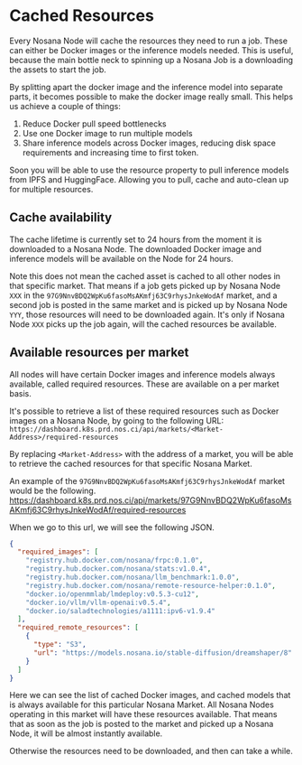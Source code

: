 # Cached Resources

Every Nosana Node will cache the resources they need to run a job.
These can either be Docker images or the inference models needed.
This is useful, because the main bottle neck to spinning up a Nosana Job is a downloading the assets to start the job.

By splitting apart the docker image and the inference model into separate parts, it becomes possible to make the docker image really small.
This helps us achieve a couple of things:

1. Reduce Docker pull speed bottlenecks
2. Use one Docker image to run multiple models
3. Share inference models across Docker images, reducing disk space requirements and increasing time to first token.

Soon you will be able to use the resource property to pull inference models from IPFS and HuggingFace.
Allowing you to pull, cache and auto-clean up for multiple resources.

## Cache availability

The cache lifetime is currently set to 24 hours from the moment it is downloaded to a Nosana Node.
The downloaded Docker image and inference models will be available on the Node for 24 hours.

Note this does not mean the cached asset is cached to all other nodes in that specific market.
That means if a job gets picked up by Nosana Node `XXX` in the `97G9NnvBDQ2WpKu6fasoMsAKmfj63C9rhysJnkeWodAf` market, and a second job is posted in the same market and is picked up by Nosana Node `YYY`, those resources will need to be downloaded again.
It's only if Nosana Node `XXX` picks up the job again, will the cached resources be available.

## Available resources per market

All nodes will have certain Docker images and inference models always available, called required resources.
These are available on a per market basis.

It's possible to retrieve a list of these required resources such as Docker images on a Nosana Node, by going to the following URL:
`https://dashboard.k8s.prd.nos.ci/api/markets/<Market-Address>/required-resources`

By replacing `<Market-Address>` with the address of a market, you will be able to retrieve the cached resources for that specific Nosana Market.

An example of the `97G9NnvBDQ2WpKu6fasoMsAKmfj63C9rhysJnkeWodAf` market would be the following.
https://dashboard.k8s.prd.nos.ci/api/markets/97G9NnvBDQ2WpKu6fasoMsAKmfj63C9rhysJnkeWodAf/required-resources

When we go to this url, we will see the following JSON.

```json
{
  "required_images": [
    "registry.hub.docker.com/nosana/frpc:0.1.0",
    "registry.hub.docker.com/nosana/stats:v1.0.4",
    "registry.hub.docker.com/nosana/llm_benchmark:1.0.0",
    "registry.hub.docker.com/nosana/remote-resource-helper:0.1.0",
    "docker.io/openmmlab/lmdeploy:v0.5.3-cu12",
    "docker.io/vllm/vllm-openai:v0.5.4",
    "docker.io/saladtechnologies/a1111:ipv6-v1.9.4"
  ],
  "required_remote_resources": [
    {
      "type": "S3",
      "url": "https://models.nosana.io/stable-diffusion/dreamshaper/8"
    }
  ]
}
```

Here we can see the list of cached Docker images, and cached models that is always available for this particular Nosana Market.
All Nosana Nodes operating in this market will have these resources available.
That means that as soon as the job is posted to the market and picked up a Nosana Node, it will be almost instantly available.

Otherwise the resources need to be downloaded, and then can take a while.
